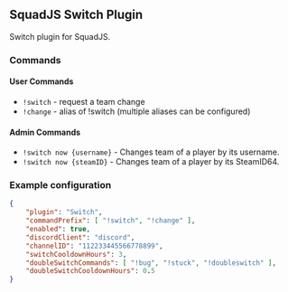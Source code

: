 ## SquadJS Switch Plugin
Switch plugin for SquadJS.

### Commands

#### User Commands
- `!switch` - request a team change
- `!change` - alias of !switch (multiple aliases can be configured)

#### Admin Commands
- `!switch now {username}` - Changes team of a player by its username.
- `!switch now {steamID}` - Changes team of a player by its SteamID64.

### Example configuration
```json
{
    "plugin": "Switch",
    "commandPrefix": [ "!switch", "!change" ],
    "enabled": true,
    "discordClient": "discord",
    "channelID": "112233445566778899",
    "switchCooldownHours": 3,
    "doubleSwitchCommands": [ "!bug", "!stuck", "!doubleswitch" ],
    "doubleSwitchCooldownHours": 0.5
}
```
